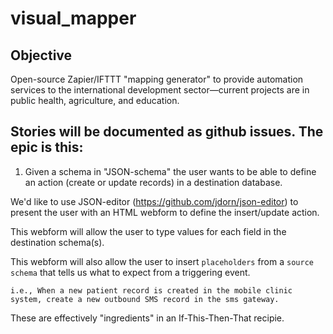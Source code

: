 # visual_mapper

Objective
-----------
Open-source Zapier/IFTTT "mapping generator" to provide automation services to the international development sector—current projects are in public health, agriculture, and education.

Stories will be documented as github issues. The epic is this:
-------------------------
1. Given a schema in "JSON-schema" the user wants to be able to define an action (create or update records) in a destination database.

We'd like to use JSON-editor (https://github.com/jdorn/json-editor) to present the user with an HTML webform to define the insert/update action.

This webform will allow the user to type values for each field in the destination schema(s).

This webform will also allow the user to insert `placeholders` from a `source schema` that tells us what to expect from a triggering event.

	i.e., When a new patient record is created in the mobile clinic system, create a new outbound SMS record in the sms gateway.

These are effectively "ingredients" in an If-This-Then-That recipie.